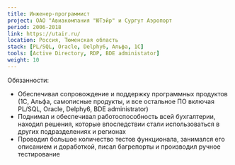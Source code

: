 ```yaml
---
title: Инженер-программист
project: ОАО "Авиакомпания "ЮТэйр" и Сургут Аэропорт
period: 2006-2018
link: https://utair.ru/
location: Россия, Тюменская область
stack: [PL/SQL, Oracle, Delphy6, Альфа, 1С]
tools: [Active Directory, RDP, BDE administator]
weight: 10
---
```


Обязанности:

- Обеспечивал сопровождение и поддержку программных продуктов (1С, Альфа, самописные продукты, и все остальное ПО включая PL/SQL, Oracle, Delphy6, BDE administrator)
- Поднимал и обеспечивал работоспособность всей бухгалтерии, находил решения, которые впоследствии стали использоваться в других подразделениях и регионах
- Проводил большое количество тестов функционала, занимался его описанием и доработкой, писал багрепорты и производил ручное тестирование